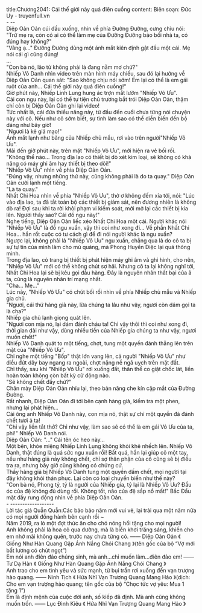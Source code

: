 title:Chương2041: Cái thế giới này quá điên cuồng
content:
Biên soạn: Đức Uy - truyenfull.vn<br>- --<br>Diệp Oản Oản cúi đầu xuống, nhìn về phía Đường Đường, cưng chìu nói: "Trừ mẹ ra, còn có ai có thể làm mẹ của Đường Đường bảo bối nhà ta, có đúng hay không?"<br>"Vâng ạ..." Đường Đường dùng một ánh mắt kiên định gật đầu một cái. Mẹ nói cái gì cũng đúng!<br>...<br>"Con bà nó, lão tử không phải là đang nằm mơ chứ?"<br>Nhiếp Vô Danh nhìn video trên màn hình máy chiếu, sau đó lại hướng về Diệp Oản Oản quan sát: "Sao không chịu nói sớm! Em lại có thể là em gái ruột của anh... Cái thế giới này quá điên cuồng!"<br>Giờ phút này, Nhiếp Linh Lung hung ác trợn mắt lườm "Nhiếp Vô Ưu".<br>Cái con ngu này, lại có thể tự tiện chủ trương bắt trói Diệp Oản Oản, thậm chí còn bị Diệp Oản Oản ghi lại video!<br>Tức nhất là, cái đứa thiểu năng này, từ đầu đến cuối chưa từng nói chuyện này với cô. Nếu như cô sớm biết, sự tình làm sao có thể diễn biến đến bộ dáng như bây giờ!<br>"Ngươi là kẻ giả mạo!"<br>Ánh mắt lạnh như băng của Nhiếp chủ mẫu, rơi vào trên người"Nhiếp Vô Ưu".<br>Mãi đến giờ phút này, trên mặt "Nhiếp Vô Ưu", mới hiện ra vẻ bối rối.<br>"Không thể nào... Trong địa lao có thiết bị dò xét kim loại, sẽ không có khả năng có máy ghi âm hay thiết bị theo dõi!"<br>"Nhiếp Vô Ưu" nhìn về phía Diệp Oản Oản.<br>"Đúng vậy, nhưng những thứ này, cũng không phải là do ta quay." Diệp Oản Oản cười lạnh một tiếng.<br>"Là ta quay."<br>Nhất Chi Hoa nhìn về phía "Nhiếp Vô Ưu", thờ ơ không đếm xỉa tới, nói: "Lúc vào địa lao, ta đã tắt toàn bộ các thiết bị giám sát, nên đương nhiên là không dò ra! Đợi sau khi ta rời khỏi phạm vi kiểm soát, mới mở lại các thiết bị kia lên. Ngươi thấy sao? Cái đồ ngu này!"<br>Nghe tiếng, Diệp Oản Oản liếc xéo Nhất Chi Hoa một cái. Người khác nói "Nhiếp Vô Ưu" là đồ ngu xuẩn, vậy thì coi như xong đi... Về phần Nhất Chi Hoa... hắn rốt cuộc có tư cách gì để đi nói người khác là ngu xuẩn?<br>Ngược lại, không phải là "Nhiếp Vô Ưu" ngu xuẩn, chẳng qua là do cô ta bị sự tự tin của mình làm cho mù quáng, mà Phong Huyền Diệc lại quá thông minh.<br>Trong địa lao, có trang bị thiết bị phát hiện máy ghi âm và ghi hình, cho nên, "Nhiếp Vô Ưu" mới có thể không chút sợ hãi. Nhưng cô ta lại không nghĩ tới, Nhất Chi Hoa lại sẽ bị kêu gọi đầu hàng. Đây là nguyên nhân thất bại của ả ta, cũng là nguyên nhân trí mạng nhất.<br>"Cha... Mẹ..."<br>Lúc này, "Nhiếp Vô Ưu" có chút bối rối nhìn về phía Nhiếp chủ mẫu và Nhiếp gia chủ.<br>"Ngươi, cái thứ hàng giả này, lừa chúng ta lâu như vậy, ngươi còn dám gọi ta là cha?"<br>Nhiếp gia chủ lạnh giọng quát lên.<br>"Ngươi con mịa nó, lại dám đánh cháu ta! Chỉ vậy thôi thì coi như xong đi, thời gian dài như vậy, dùng nhiều tiền của Nhiếp gia chúng ta như vậy, ngươi muốn chết!"<br>Nhiếp Vô Danh quát to một tiếng, chợt, tung một quyền đánh thẳng lên trên mặt của "Nhiếp Vô Ưu".<br>Chỉ nghe một tiếng "Bốp" thật lớn vang lên, cả người "Nhiếp Vô Ưu" như diều đứt dây bay ngang ra ngoài, chợt nặng nề ngã uỵch trên mặt đất.<br>Chỉ thấy, sau khi "Nhiếp Vô Ưu" rơi xuống đất, thân thể co giật chốc lát, liền hoàn toàn không còn bất kỳ cử động nào.<br>"Sẽ không chết đấy chứ?"<br>Chân mày Diệp Oản Oản nhíu lại, theo bản năng che kín cặp mắt của Đường Đường.<br>Rất nhanh, Diệp Oản Oản đi tới bên cạnh hàng giả, kiểm tra một phen, nhưng lại phát hiện...<br>Cái ông anh Nhiếp Vô Danh này, con mịa nó, thật sự chỉ một quyền đã đánh chết tươi ả ta!<br>"Chỉ vậy liền tắt thở? Chỉ như vậy, làm sao sẽ có thể là em gái Vô Ưu của ta, phi!" Nhiếp Vô Danh nói.<br>Diệp Oản Oản: "..." Cái tên óc heo này...<br>Một bên, khóe miệng Nhiếp Linh Lung không khỏi khẽ nhếch lên. Nhiếp Vô Danh, thật đúng là quá sức ngu xuẩn rồi! Bất quá, hắn lại giúp cô một tay, nếu như hàng giả này không chết, chỉ sợ thân phận của cô cũng sẽ bị điều tra ra, nhưng bây giờ cũng không có chứng cứ.<br>Thấy hàng giả bị Nhiếp Vô Danh tung một quyền đấm chết, mọi người tại đây không khỏi thán phục. Lại còn có loại chuyển biến như thế này?<br>"Con bà nó, Phong tỷ, tỷ là người của Nhiếp gia, tỷ lại là Nhiếp Vô Ưu? Đầu óc của đệ không đủ dùng rồi. Không tốt, não của đệ sắp nổ mất!" Bắc Đẩu mặt đầy rung động nhìn về phía Diệp Oản Oản.<br>- ------------------<br>Lời tác giả Quẫn Quẫn:Các bảo bảo năm mới vui vẻ, lại trải qua một năm nữa có mọi người đồng hành bên cạnh rồi ~<br>Năm 2019, ra lò một đợt thức ăn cho chó nóng hổi tặng cho mọi người!<br>Anh không phải là hoa cỏ qua đường, mà là biển khơi trăng sáng, khiến cho em nhớ mãi không quên, trước nay chưa từng có. —— Diệp Oản Oản 《 Giống Như Hàn Quang Gặp Ánh Nắng Chói Chang 》(tên gốc của bộ “Vợ mới bất lương có chút ngọt”)<br>Em nói anh điên đảo chúng sinh, mà anh...chỉ muốn làm...điên đảo em! —— Tư Dạ Hàn 《 Giống Như Hàn Quang Gặp Ánh Nắng Chói Chang 》<br>Anh trao cho em tình yêu và sức mạnh, từ bụi trần rơi xuống đến vạn trượng hào quang. —— Ninh Tịch 《 Hứa Nhĩ Vạn Trượng Quang Mang Hảo 》(dịch: Cho em vạn trượng hào quang; tên gốc của bộ “Chọc tức vợ yêu: Mua 1 tặng 1”)<br>Em là định mệnh của cuộc đời anh, số kiếp đã định. Mà anh cũng không muốn trốn. —— Lục Đình Kiêu 《 Hứa Nhĩ Vạn Trượng Quang Mang Hảo 》